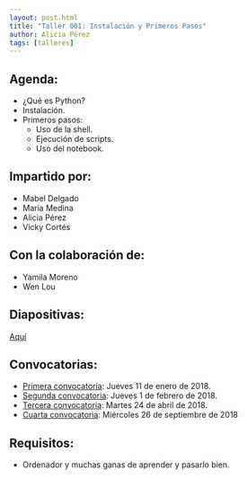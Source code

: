 ```yaml
---
layout: post.html
title: "Taller 001: Instalación y Primeros Pasos"
author: Alicia Pérez
tags: [talleres]
---
```


## Agenda:

* ¿Qué es Python?
* Instalación.
* Primeros pasos:
    * Uso de la shell.
    * Ejecución de scripts.
    * Uso del notebook.

## Impartido por:
* Mabel Delgado
* María Medina
* Alicia Pérez
* Vicky Cortés


## Con la colaboración de:
* Yamila Moreno
* Wen Lou


## Diapositivas:
[Aquí](https://nbviewer.jupyter.org/github/PyLadiesMadrid/taller_001_instalacion_y_primeros_pasos/blob/master/slides.ipynb)



## Convocatorias:

* [Primera convocatoria](https://www.meetup.com/PyLadiesMadrid/events/246267455/): Jueves 11 de enero de 2018.
* [Segunda convocatoria](https://www.meetup.com/PyLadiesMadrid/events/246606902/): Jueves 1 de febrero de 2018.
* [Tercera convocatoria](https://www.meetup.com/PyLadiesMadrid/events/248807903/): Martes 24 de abril de 2018.
* [Cuarta convocatoria](https://www.meetup.com/PyLadiesMadrid/events/254447465/): Miércoles 26 de septiembre de 2018


## Requisitos:

* Ordenador y muchas ganas de aprender y pasarlo bien.